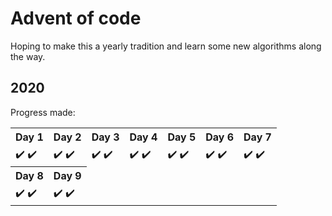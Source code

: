 # Advent of code

Hoping to make this a yearly tradition and learn some new algorithms along the way.

## 2020

Progress made:

<table style="border-collapse: collapse;">
    <tr>
        <th>Day 1</th>
        <th>Day 2</th>
        <th>Day 3</th>
        <th>Day 4</th>
        <th>Day 5</th>
        <th>Day 6</th>
        <th>Day 7</th>
    </tr>
    <tr>
        <td>✔️ ✔️</td>
        <td>✔️ ✔️</td>
        <td>✔️ ✔️</td>
        <td>✔️ ✔️</td>
        <td>✔️ ✔️</td>
        <td>✔️ ✔️</td>
        <td>✔️ ✔️</td>
    </tr>
    <tr>
        <th>Day 8</th>
        <th>Day 9</th>
    </tr>
    <tr>
        <td>✔️ ✔️</td>
        <td>✔️ ✔️</td>
    </tr>
</table>

